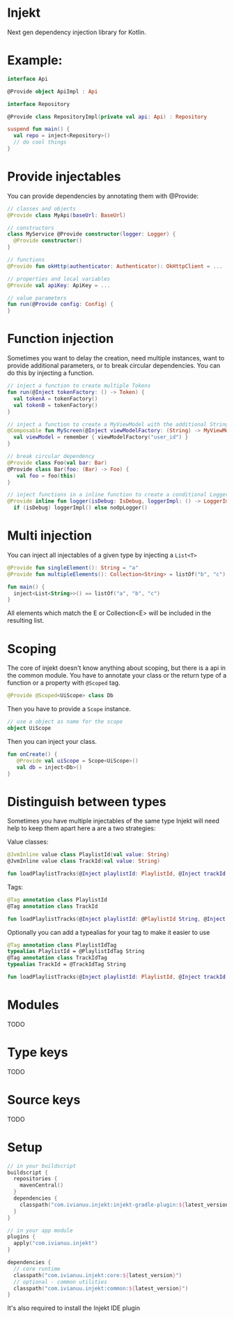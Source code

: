 # Injekt

Next gen dependency injection library for Kotlin.
# Example:
```kotlin
interface Api

@Provide object ApiImpl : Api

interface Repository

@Provide class RepositoryImpl(private val api: Api) : Repository

suspend fun main() {
  val repo = inject<Repository>()
  // do cool things
}
```

# Provide injectables
You can provide dependencies by annotating them with @Provide:
```kotlin
// classes and objects
@Provide class MyApi(baseUrl: BaseUrl)

// constructors
class MyService @Provide constructor(logger: Logger) {
  @Provide constructor()
}

// functions
@Provide fun okHttp(authenticator: Authenticator): OkHttpClient = ...

// properties and local variables
@Provide val apiKey: ApiKey = ...

// value parameters
fun run(@Provide config: Config) {
}
```

# Function injection
Sometimes you want to delay the creation, need multiple instances, want to provide additional parameters,
or to break circular dependencies.
You can do this by injecting a function.
```kotlin
// inject a function to create multiple Tokens
fun run(@Inject tokenFactory: () -> Token) {
  val tokenA = tokenFactory()
  val tokenB = tokenFactory()
}

// inject a function to create a MyViewModel with the additional String parameter
@Composable fun MyScreen(@Inject viewModelFactory: (String) -> MyViewModel) {
  val viewModel = remember { viewModelFactory("user_id") }
}

// break circular dependency
@Provide class Foo(val bar: Bar)
@Provide class Bar(foo: (Bar) -> Foo) {
   val foo = foo(this)
}

// inject functions in a inline function to create a conditional Logger with zero overhead
@Provide inline fun logger(isDebug: IsDebug, loggerImpl: () -> LoggerImpl, noOpLogger: () -> NoOpLogger): Logger =
  if (isDebug) loggerImpl() else noOpLogger()
```

# Multi injection
You can inject all injectables of a given type by injecting a ```List<T>```
```kotlin
@Provide fun singleElement(): String = "a"
@Provide fun multipleElements(): Collection<String> = listOf("b", "c")

fun main() {
  inject<List<String>>() == listOf("a", "b", "c")
}
```
All elements which match the E or Collection\<E\> will be included in the resulting list.

# Scoping
The core of injekt doesn't know anything about scoping, but there is a api in the common module.
You have to annotate your class or the return type of a function or a property with ```@Scoped``` tag.
```kotlin
@Provide @Scoped<UiScope> class Db
```
Then you have to provide a ```Scope``` instance.
```kotlin
// use a object as name for the scope
object UiScope
```
Then you can inject your class.
```kotlin
fun onCreate() {
   @Provide val uiScope = Scope<UiScope>()
   val db = inject<Db>()
}
```

# Distinguish between types
Sometimes you have multiple injectables of the same type
Injekt will need help to keep them apart here a are a two strategies:

Value classes:
```kotlin
@JvmInline value class PlaylistId(val value: String)
@JvmInline value class TrackId(val value: String)

fun loadPlaylistTracks(@Inject playlistId: PlaylistId, @Inject trackId: TrackId): List<Track> = ...
```

Tags:
```kotlin
@Tag annotation class PlaylistId
@Tag annotation class TrackId

fun loadPlaylistTracks(@Inject playlistId: @PlaylistId String, @Inject trackId: @TrackId String): List<Track> = ...
```

Optionally you can add a typealias for your tag to make it easier to use
```kotlin
@Tag annotation class PlaylistIdTag
typealias PlaylistId = @PlaylistIdTag String
@Tag annotation class TrackIdTag
typealias TrackId = @TrackIdTag String

fun loadPlaylistTracks(@Inject playlistId: PlaylistId, @Inject trackId: TrackId): List<Track> = ...
```

# Modules
TODO

# Type keys
TODO

# Source keys
TODO

# Setup
```kotlin
// in your buildscript
buildscript {
  repositories {
    mavenCentral()
  }
  dependencies {
    classpath("com.ivianuu.injekt:injekt-gradle-plugin:${latest_version}")
  }
}

// in your app module
plugins {
  apply("com.ivianuu.injekt")
}

dependencies {
  // core runtime
  classpath("com.ivianuu.injekt:core:${latest_version}")
  // optional - common utilities
  classpath("com.ivianuu.injekt:common:${latest_version}")
}
```
It's also required to install the Injekt IDE plugin
